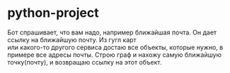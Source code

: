# python-project
Бот спрашивает, что вам надо, например ближайшая почта. Он дает ссылку на ближайшую почту. Из гугл карт  
или какого-то другого сервиса достаю все объекты, которые нужно, 
в примере все адресы почты. Строю граф и нахожу самую ближайшую точку(почту), и возвращаю ссылку на этот объект.
